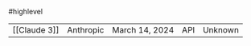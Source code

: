 #highlevel



|              |           |                |     |         |
| ------------ | --------- | -------------- | --- | ------- |
| [[Claude 3]] | Anthropic | March 14, 2024 | API | Unknown |
